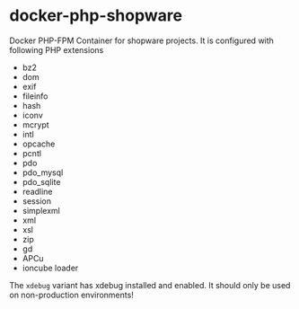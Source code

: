 # docker-php-shopware
Docker PHP-FPM Container for shopware projects. It is configured with following PHP extensions
* bz2
* dom 
* exif
* fileinfo
* hash
* iconv
* mcrypt
* intl
* opcache
* pcntl
* pdo
* pdo_mysql
* pdo_sqlite
* readline
* session
* simplexml
* xml
* xsl
* zip
* gd
* APCu
* ioncube loader

The `xdebug` variant has xdebug installed and enabled. It should only be used on non-production environments!

